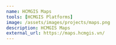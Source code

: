 ```yaml
---
name: HCMGIS Maps
tools: [HCMGIS Platforms]
image: /assets/images/projects/maps.png
description: HCMGIS Maps
external_url: https://maps.hcmgis.vn/
---
```

